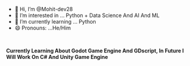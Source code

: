- 👋 Hi, I’m @Mohit-dev28
- 👀 I’m interested in ... Python + Data Science And AI And ML
- 🌱 I’m currently learning ... Python
- 😄 Pronouns: ...He/Him
<br> 

<B> Currently Learning About Godot Game Engine And GDscript, In Future I Will Work On C# And Unity Game Engine <B>
<!---
Mohit-dev28/Mohit-dev28 is a ✨ special ✨ repository because its `README.md` (this file) appears on your GitHub profile.
You can click the Preview link to take a look at your changes.
--->
